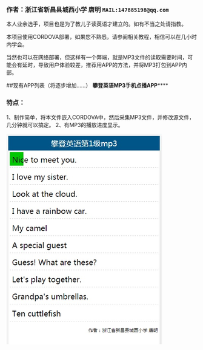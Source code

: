 ﻿### 作者：浙江省新昌县城西小学 唐明  `MAIL:147885198@qq.com`
本人业余选手，项目也是为了教儿子读英语才建立的。如有不当之处请指教。

本项目使用CORDOVA部署，如果您不熟悉，请参阅相关教程，相信可以在几小时内学会。

当然也可以在网络部署，但这样有一个弊端，就是MP3文件的读取需要时间，可能会有延时，导致用户体验较差，推荐用APP的方法，并将MP3打包到APP内部。

##现有APP列表（将逐步增加……）
******************攀登英语MP3手机点播APP**********************

### 特点：
1、制作简单，将本文件嵌入CORDOVA中，然后采集MP3文件，并修改源文件，几分钟就可以搞定。
2、有MP3的播放进度显示。

![](pandeng1.jpg)
